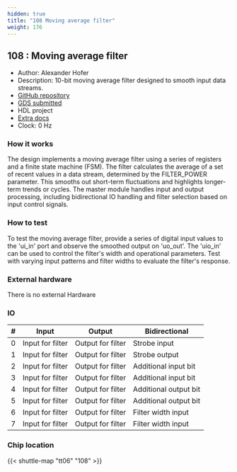 ```yaml
---
hidden: true
title: "108 Moving average filter"
weight: 176
---
```


## 108 : Moving average filter

* Author: Alexander Hofer
* Description: 10-bit moving average filter designed to smooth input data streams.
* [GitHub repository](https://github.com/AlexHoferW23/jku-tt06-averagefilter)
* [GDS submitted](https://github.com/AlexHoferW23/jku-tt06-averagefilter/actions/runs/8627627258)
* HDL project
* [Extra docs](None)
* Clock: 0 Hz

<!---

This file is used to generate your project datasheet. Please fill in the information below and delete any unused
sections.

You can also include images in this folder and reference them in the markdown. Each image must be less than
512 kb in size, and the combined size of all images must be less than 1 MB.
-->


### How it works

The design implements a moving average filter using a series of registers and a finite state machine (FSM).
The filter calculates the average of a set of recent values in a data stream, determined by the FILTER_POWER parameter.
This smooths out short-term fluctuations and highlights longer-term trends or cycles.
The master module handles input and output processing, including bidirectional IO handling and filter selection based on input control signals.

### How to test

To test the moving average filter, provide a series of digital input values to the 'ui_in' port and observe the smoothed output on 'uo_out'.
The 'uio_in' can be used to control the filter's width and operational parameters.
Test with varying input patterns and filter widths to evaluate the filter's response.

### External hardware

There is no external Hardware


### IO

| # | Input          | Output         | Bidirectional   |
| - | -------------- | -------------- | --------------- |
| 0 | Input for filter | Output for filter | Strobe input |
| 1 | Input for filter | Output for filter | Strobe output |
| 2 | Input for filter | Output for filter | Additional input bit |
| 3 | Input for filter | Output for filter | Additional input bit |
| 4 | Input for filter | Output for filter | Additional output bit |
| 5 | Input for filter | Output for filter | Additional output bit |
| 6 | Input for filter | Output for filter | Filter width input |
| 7 | Input for filter | Output for filter | Filter width input |

### Chip location

{{< shuttle-map "tt06" "108" >}}
